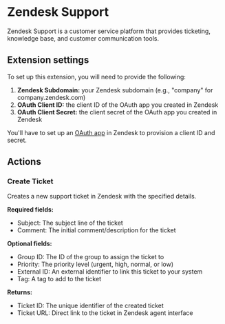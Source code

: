 # Zendesk Support

Zendesk Support is a customer service platform that provides ticketing, knowledge base, and customer communication tools.

## Extension settings

To set up this extension, you will need to provide the following:

1. **Zendesk Subdomain:** your Zendesk subdomain (e.g., "company" for company.zendesk.com)
2. **OAuth Client ID:** the client ID of the OAuth app you created in Zendesk
3. **OAuth Client Secret:** the client secret of the OAuth app you created in Zendesk

You'll have to set up an [OAuth app](https://developer.zendesk.com/api-reference/introduction/security-and-auth/#oauth-access-token) in Zendesk to provision a client ID and secret.

## Actions

### Create Ticket

Creates a new support ticket in Zendesk with the specified details.

**Required fields:**
- Subject: The subject line of the ticket
- Comment: The initial comment/description for the ticket

**Optional fields:**
- Group ID: The ID of the group to assign the ticket to
- Priority: The priority level (urgent, high, normal, or low)
- External ID: An external identifier to link this ticket to your system
- Tag: A tag to add to the ticket

**Returns:**
- Ticket ID: The unique identifier of the created ticket
- Ticket URL: Direct link to the ticket in Zendesk agent interface
